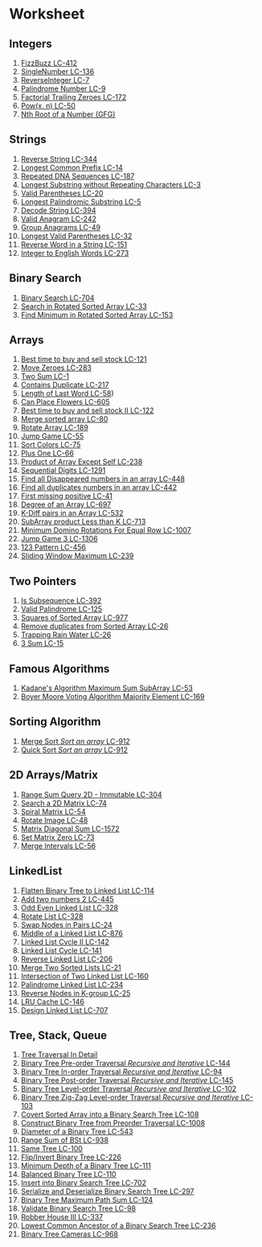 # Worksheet

## Integers

1. [FizzBuzz LC-412](https://leetcode.com/problems/fizz-buzz/)
2. [SingleNumber LC-136](https://leetcode.com/problems/single-number/)
3. [ReverseInteger LC-7](https://leetcode.com/problems/reverse-integer/)
4. [Palindrome Number LC-9](https://leetcode.com/problems/palindrome-number)
5. [Factorial Trailing Zeroes LC-172](https://leetcode.com/problems/factorial-trailing-zeroes)
6. [Pow(x, n) LC-50](https://leetcode.com/problems/powx-n)
7. [Nth Root of a Number (GFG)](https://practice.geeksforgeeks.org/problems/find-nth-root-of-m5843/1)

## Strings

1. [Reverse String LC-344](https://leetcode.com/problems/reverse-string)
2. [Longest Common Prefix LC-14](https://leetcode.com/problems/longest-common-prefix)
3. [Repeated DNA Sequences LC-187](https://leetcode.com/problems/repeated-dna-sequences)
4. [Longest Substring without Repeating Characters LC-3](https://leetcode.com/problems/longest-substring-without-repeating-characters)
5. [Valid Parentheses LC-20](https://leetcode.com/problems/valid-parentheses)
6. [Longest Palindromic Substring LC-5](https://leetcode.com/problems/longest-palindromic-substring)
7. [Decode String LC-394](https://leetcode.com/problems/decode-string)
8. [Valid Anagram LC-242](https://leetcode.com/problems/valid-anagram)
9. [Group Anagrams LC-49](https://leetcode.com/problems/group-anagrams)
10. [Longest Valid Parentheses LC-32](https://leetcode.com/problems/longest-valid-parentheses/)
11. [Reverse Word in a String LC-151](https://leetcode.com/problems/reverse-words-in-a-string/)
12. [Integer to English Words LC-273](https://leetcode.com/problems/integer-to-english-words)

## Binary Search

1. [Binary Search LC-704](https://leetcode.com/problems/binary-search)
2. [Search in Rotated Sorted Array LC-33](https://leetcode.com/problems/search-in-rotated-sorted-array)
3. [Find Minimum in Rotated Sorted Array LC-153](https://leetcode.com/problems/find-minimum-in-rotated-sorted-array)

## Arrays

1. [Best time to buy and sell stock LC-121](https://leetcode.com/problems/best-time-to-buy-and-sell-stock)
2. [Move Zeroes LC-283](https://leetcode.com/problems/move-zeroes)
3. [Two Sum LC-1](https://leetcode.com/problems/two-sum)
4. [Contains Duplicate LC-217](https://leetcode.com/problems/contains-duplicate)
5. [Length of Last Word LC-58](https://leetcode.com/problems/length-of-last-word))
6. [Can Place Flowers LC-605](https://leetcode.com/problems/can-place-flowers)
7. [Best time to buy and sell stock II LC-122](https://leetcode.com/problems/best-time-to-buy-and-sell-stock-ii)
8. [Merge sorted array LC-80](https://leetcode.com/problems/remove-duplicates-from-sorted-array-ii)
9. [Rotate Array LC-189](https://leetcode.com/problems/rotate-array)
10. [Jump Game LC-55](https://leetcode.com/problems/jump-game)
11. [Sort Colors LC-75](https://leetcode.com/problems/sort-colors)
12. [Plus One LC-66](https://leetcode.com/problems/plus-one)
13. [Product of Array Except Self LC-238](https://leetcode.com/problems/product-of-array-except-self)
14. [Sequential Digits LC-1291](https://leetcode.com/problems/sequential-digits)
15. [Find all Disappeared numbers in an array LC-448](https://leetcode.com/problems/find-all-numbers-disappeared-in-an-array)
16. [Find all duplicates numbers in an array LC-442](https://leetcode.com/problems/find-all-duplicates-in-an-array)
17. [First missing positive LC-41](https://leetcode.com/problems/first-missing-positive)
18. [Degree of an Array LC-697](https://leetcode.com/problems/degree-of-an-array)
19. [K-Diff pairs in an Array LC-532](https://leetcode.com/problems/k-diff-pairs-in-an-array)
20. [SubArray product Less than K LC-713](https://leetcode.com/problems/subarray-product-less-than-k)
21. [Minimum Domino Rotations For Equal Row LC-1007](https://leetcode.com/problems/minimum-domino-rotations-for-equal-row)
22. [Jump Game 3 LC-1306](https://leetcode.com/problems/jump-game-iii)
23. [123 Pattern LC-456](https://leetcode.com/problems/132-pattern)
24. [Sliding Window Maximum LC-239](https://leetcode.com/problems/sliding-window-maximum)

## Two Pointers

1. [Is Subsequence LC-392](https://leetcode.com/problems/is-subsequence)
2. [Valid Palindrome LC-125](https://leetcode.com/problems/valid-palindrome)
3. [Squares of Sorted Array LC-977](https://leetcode.com/problems/squares-of-a-sorted-array)
4. [Remove duplicates from Sorted Array LC-26](https://leetcode.com/problems/remove-duplicates-from-sorted-array)
5. [Trapping Rain Water LC-26](https://leetcode.com/problems/trapping-rain-water)
6. [3 Sum LC-15](https://leetcode.com/problems/3sum)

## Famous Algorithms

1. [Kadane's Algorithm Maximum Sum SubArray LC-53](https://leetcode.com/problems/maximum-subarray)
2. [Boyer Moore Voting Algorithm Majority Element LC-169](https://leetcode.com/problems/majority-element)

## Sorting Algorithm

1. [Merge Sort _Sort an array_ LC-912](https://leetcode.com/problems/sort-an-array)
2. [Quick Sort _Sort an array_ LC-912](https://leetcode.com/problems/sort-an-array)

## 2D Arrays/Matrix

1. [Range Sum Query 2D - Immutable LC-304](https://leetcode.com/problems/range-sum-query-2d-immutable)
2. [Search a 2D Matrix LC-74](https://leetcode.com/problems/search-a-2d-matrix)
3. [Spiral Matrix LC-54](https://leetcode.com/problems/spiral-matrix)
4. [Rotate Image LC-48](https://leetcode.com/problems/rotate-image)
5. [Matrix Diagonal Sum LC-1572](https://leetcode.com/problems/matrix-diagonal-sum)
6. [Set Matrix Zero LC-73](https://leetcode.com/problems/set-matrix-zeroes)
7. [Merge Intervals LC-56](https://leetcode.com/problems/merge-intervals)

## LinkedList

1. [Flatten Binary Tree to Linked List LC-114]()
2. [Add two numbers 2 LC-445]()
3. [Odd Even Linked List LC-328]()
4. [Rotate List LC-328]()
5. [Swap Nodes in Pairs LC-24]()
6. [Middle of a Linked List LC-876]()
7. [Linked List Cycle II LC-142]()
8. [Linked List Cycle LC-141]()
9. [Reverse Linked List LC-206]()
10. [Merge Two Sorted Lists LC-21]()
11. [Intersection of Two Linked List LC-160]()
12. [Palindrome Linked List LC-234]()
13. [Reverse Nodes in K-group LC-25]()
14. [LRU Cache LC-146]()
15. [Design Linked List LC-707]()

## Tree, Stack, Queue

1. [Tree Traversal In Detail]()
2. [Binary Tree Pre-order Traversal _Recursive and Iterative_ LC-144]()
3. [Binary Tree In-order Traversal _Recursive and Iterative_ LC-94]()
4. [Binary Tree Post-order Traversal _Recursive and Iterative_ LC-145]()
5. [Binary Tree Level-order Traversal _Recursive and Iterative_ LC-102]()
6. [Binary Tree Zig-Zag Level-order Traversal _Recursive and Iterative_ LC-103]()
7. [Covert Sorted Array into a Binary Search Tree LC-108]()
8. [Construct Binary Tree from Preorder Traversal LC-1008]()
9. [Diameter of a Binary Tree LC-543]()
10. [Range Sum of BSt LC-938]()
11. [Same Tree LC-100]()
12. [Flip/Invert Binary Tree LC-226]()
13. [Minimum Depth of a Binary Tree LC-111]()
14. [Balanced Binary Tree LC-110]()
15. [Insert into Binary Search Tree LC-702]()
16. [Serialize and Deserialize Binary Search Tree LC-297]()
17. [Binary Tree Maximum Path Sum LC-124]()
18. [Validate Binary Search Tree LC-98]()
19. [Robber House III LC-337]()
20. [Lowest Common Ancestor of a Binary Search Tree LC-236]()
21. [Binary Tree Cameras LC-968]()

